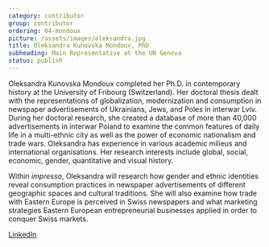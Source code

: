 ```yaml
---
category: contributor
group: contributor
ordering: 04-mondoux
picture: /assets/images/oleksandra.jpg
title: Oleksandra Kunovska Mondoux, PhD
subheading: Main Representative at the UN Geneva
status: publish
---
```


Oleksandra Kunovska Mondoux completed her Ph.D. in contemporary history at the University of Fribourg (Switzerland). Her doctoral thesis dealt with the representations of globalization, modernization and consumption in newspaper advertisements of Ukrainians, Jews, and Poles in interwar Lviv. During her doctoral research, she created a database of more than 40,000 advertisements in interwar Poland to examine the common features of daily life in a multi-ethnic city as well as the power of economic nationalism and trade wars. Oleksandra has experience in various academic milieus and international organisations. Her research interests include global, social, economic, gender, quantitative and visual history.

Within *impresso*, Oleksandra will research how gender and ethnic identities reveal consumption practices in newspaper advertisements of different geographic spaces and cultural traditions. She will also examine how trade with Eastern Europe is perceived in Swiss newspapers and what marketing strategies Eastern European entrepreneurial businesses applied in order to conquer Swiss markets.

[LinkedIn](https://ch.linkedin.com/in/oleksandra-kunovska-mondoux-25b3a76)
